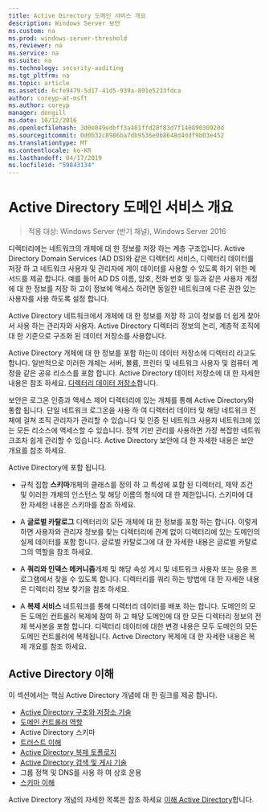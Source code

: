 ```yaml
---
title: Active Directory 도메인 서비스 개요
description: Windows Server 보안
ms.custom: na
ms.prod: windows-server-threshold
ms.reviewer: na
ms.service: na
ms.suite: na
ms.technology: security-auditing
ms.tgt_pltfrm: na
ms.topic: article
ms.assetid: 6cfe9479-5d17-41d5-939a-891e5233fdca
author: coreyp-at-msft
ms.author: coreyp
manager: dongill
ms.date: 10/12/2016
ms.openlocfilehash: 3d0e849edbff3a481ffd28f83d7f14089030920d
ms.sourcegitcommit: 0d0b32c8986ba7db9536e0b8648d4ddf9b03e452
ms.translationtype: MT
ms.contentlocale: ko-KR
ms.lasthandoff: 04/17/2019
ms.locfileid: "59843134"
---
```

# <a name="active-directory-domain-services-overview"></a>Active Directory 도메인 서비스 개요

>적용 대상: Windows Server (반기 채널), Windows Server 2016
  
디렉터리에는 네트워크의 개체에 대 한 정보를 저장 하는 계층 구조입니다. Active Directory Domain Services (AD DS)와 같은 디렉터리 서비스, 디렉터리 데이터를 저장 하 고 네트워크 사용자 및 관리자에 게이 데이터를 사용할 수 있도록 하기 위한 메서드를 제공 합니다. 예를 들어 AD DS 이름, 암호, 전화 번호 및 등과 같은 사용자 계정에 대 한 정보를 저장 하 고이 정보에 액세스 하려면 동일한 네트워크에 다른 권한 있는 사용자를 사용 하도록 설정 합니다.  
  
Active Directory 네트워크에서 개체에 대 한 정보를 저장 하 고이 정보를 더 쉽게 찾아서 사용 하는 관리자와 사용자. Active Directory 디렉터리 정보의 논리, 계층적 조직에 대 한 기준으로 구조화 된 데이터 저장소를 사용합니다.  
  
Active Directory 개체에 대 한 정보를 포함 하는이 데이터 저장소에 디렉터리 라고도 합니다. 일반적으로 이러한 개체는 서버, 볼륨, 프린터 및 네트워크 사용자 및 컴퓨터 계정을 같은 공유 리소스를 포함 합니다. Active Directory 데이터 저장소에 대 한 자세한 내용은 참조 하세요. [디렉터리 데이터 저장소](https://technet.microsoft.com/library/cc736627(v=ws.10).aspx)합니다.  
  
보안은 로그온 인증과 액세스 제어 디렉터리에 있는 개체를 통해 Active Directory와 통합 됩니다. 단일 네트워크 로그온을 사용 하 여 디렉터리 데이터 및 해당 네트워크 전체에 걸쳐 조직 관리자가 관리할 수 있습니다 및 인증 된 네트워크 사용자 네트워크에 있는 모든 리소스에 액세스할 수 있습니다. 정책 기반 관리를 사용하면 가장 복잡한 네트워크조차 쉽게 관리할 수 있습니다. Active Directory 보안에 대 한 자세한 내용은 보안 개요를 참조 하세요.  
  
Active Directory에 포함 됩니다.  
* 규칙 집합 **스키마**개체의 클래스를 정의 하 고 특성에 포함 된 디렉터리, 제약 조건 및 이러한 개체의 인스턴스 및 해당 이름의 형식에 대 한 제한입니다. 스키마에 대 한 자세한 내용은 스키마를 참조 하세요.  
  
  
* A **글로벌 카탈로그** 디렉터리의 모든 개체에 대 한 정보를 포함 하는 합니다. 이렇게 하면 사용자와 관리자 정보를 찾는 디렉터리에 관계 없이 디렉터리에 있는 도메인의 실제 데이터를 포함 합니다. 글로벌 카탈로그에 대 한 자세한 내용은 글로벌 카탈로그의 역할을 참조 하세요.  
  
  
* A **쿼리와 인덱스 메커니즘**개체 및 해당 속성 게시 및 네트워크 사용자 또는 응용 프로그램에서 찾을 수 있도록 합니다. 디렉터리를 쿼리 하는 방법에 대 한 자세한 내용은 디렉터리 정보 찾기을 참조 하세요.  
  
  
* A **복제 서비스** 네트워크를 통해 디렉터리 데이터를 배포 하는 합니다. 도메인의 모든 도메인 컨트롤러 복제에 참여 하 고 해당 도메인에 대 한 모든 디렉터리 정보의 전체 복사본을 포함 합니다. 디렉터리 데이터에 대한 변경 내용은 모두 도메인의 모든 도메인 컨트롤러에 복제됩니다. Active Directory 복제에 대 한 자세한 내용은 복제 개요를 참조 하세요.  
  
## <a name="understanding-active-directory"></a>Active Directory 이해  
 이 섹션에서는 핵심 Active Directory 개념에 대 한 링크를 제공 합니다.  
   
* [Active Directory 구조와 저장소 기술](https://technet.microsoft.com/library/cc759186(v=ws.10).aspx)  
* [도메인 컨트롤러 역할](https://technet.microsoft.com/library/cc786438(v=ws.10).aspx)   
* Active Directory 스키마   
* [트러스트 이해](https://technet.microsoft.com/library/cc771294(v=ws.10).aspx)   
* [Active Directory 복제 토폴로지](https://technet.microsoft.com/library/cc786438(v=ws.10).aspx)   
* [Active Directory 검색 및 게시 기술](https://technet.microsoft.com/library/cc775686(v=ws.10).aspx)   
* 그룹 정책 및 DNS를 사용 하 여 상호 운용   
* [스키마 이해](https://technet.microsoft.com/library/cc759402(v=ws.10).aspx)   
  
Active Directory 개념의 자세한 목록은 참조 하세요 [이해 Active Directory](https://technet.microsoft.com/library/cc781408(v=ws.10).aspx)합니다.   

